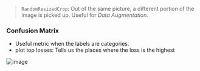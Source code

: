 

> `RandomResizedCrop`: Out of the same picture, a different portion of the image is picked up. Useful for _Data Augmentation_.


### Confusion Matrix

- Useful metric when the labels are categories.
- plot top losses: Tells us the places where the loss is the highest

![image](https://github.com/jeyabalajis/deep_learning_fastai/assets/15995686/b745e7f8-1887-489f-9b9a-d0c40d29fe69)
